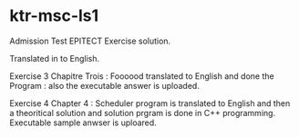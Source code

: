 # ktr-msc-ls1
Admission Test EPITECT Exercise solution. 

Translated in to English.

Exercise 3 Chapitre Trois : Foooood  translated to English and done the Program : also the executable answer is uploaded.

Exercise 4 Chapter 4 : Scheduler program is translated to English and then a theoritical solution and solution prgram is done in C++ programming.
Executable sample anwser is uploared. 


